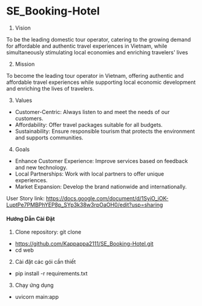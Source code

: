 # SE_Booking-Hotel

1. Vision

To be the leading domestic tour operator, catering to the growing demand for affordable and authentic travel experiences in Vietnam, while simultaneously stimulating local economies and enriching travelers' lives

2. Mission
   
To become the leading tour operator in Vietnam, offering authentic and affordable travel experiences while supporting local economic development and enriching the lives of travelers.

3. Values
- Customer-Centric: Always listen to and meet the needs of our customers.
- Affordability: Offer travel packages suitable for all budgets.
- Sustainability: Ensure responsible tourism that protects the environment and supports communities.

4. Goals
- Enhance Customer Experience: Improve services based on feedback and new technology.
- Local Partnerships: Work with local partners to offer unique experiences.
- Market Expansion: Develop the brand nationwide and internationally.

User Story link: https://docs.google.com/document/d/1SyiO_iOK-LuptPe7PMBPhYEP8p_SYp3k38w3rpOaOH0/edit?usp=sharing


#### Hướng Dẫn Cài Đặt

1. Clone repository:
git clone 
- https://github.com/Kappappa2111/SE_Booking-Hotel.git
- cd web

2.  Cài đặt các gói cần thiết 
- pip install -r requirements.txt

3. Chạy ứng dụng
- uvicorn main:app
